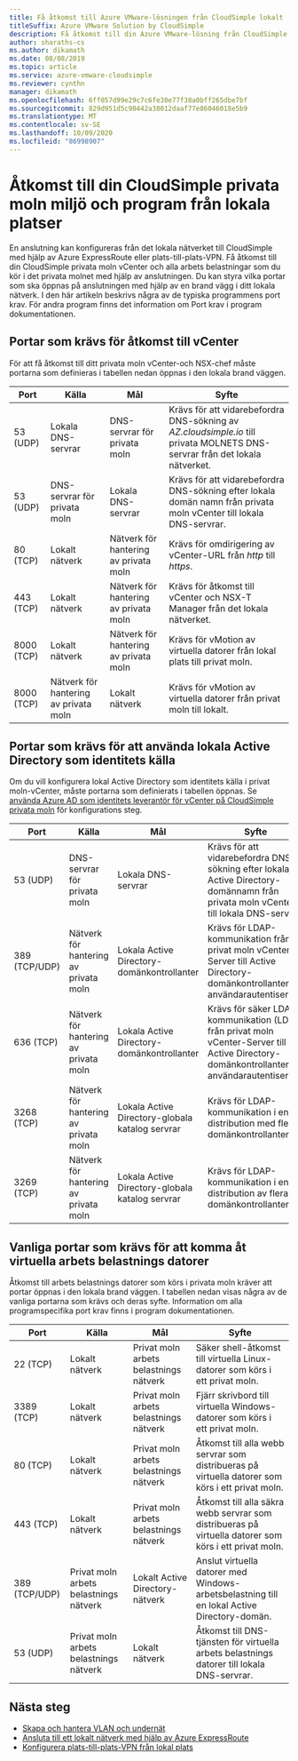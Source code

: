 ```yaml
---
title: Få åtkomst till Azure VMware-lösningen från CloudSimple lokalt
titleSuffix: Azure VMware Solution by CloudSimple
description: Få åtkomst till din Azure VMware-lösning från CloudSimple från ditt lokala nätverk via en brand vägg
author: sharaths-cs
ms.author: dikamath
ms.date: 08/08/2019
ms.topic: article
ms.service: azure-vmware-cloudsimple
ms.reviewer: cynthn
manager: dikamath
ms.openlocfilehash: 6ff057d99e29c7c6fe30e77f38a0bff265dbe7bf
ms.sourcegitcommit: 829d951d5c90442a38012daaf77e86046018e5b9
ms.translationtype: MT
ms.contentlocale: sv-SE
ms.lasthandoff: 10/09/2020
ms.locfileid: "86998907"
---
```

# <a name="accessing-your-cloudsimple-private-cloud-environment-and-applications-from-on-premises"></a>Åtkomst till din CloudSimple privata moln miljö och program från lokala platser

En anslutning kan konfigureras från det lokala nätverket till CloudSimple med hjälp av Azure ExpressRoute eller plats-till-plats-VPN.  Få åtkomst till din CloudSimple privata moln vCenter och alla arbets belastningar som du kör i det privata molnet med hjälp av anslutningen.  Du kan styra vilka portar som ska öppnas på anslutningen med hjälp av en brand vägg i ditt lokala nätverk.  I den här artikeln beskrivs några av de typiska programmens port krav.  För andra program finns det information om Port krav i program dokumentationen.

## <a name="ports-required-for-accessing-vcenter"></a>Portar som krävs för åtkomst till vCenter

För att få åtkomst till ditt privata moln vCenter-och NSX-chef måste portarna som definieras i tabellen nedan öppnas i den lokala brand väggen.  

| Port       | Källa                           | Mål                      | Syfte                                                                                                                |
|------------|----------------------------------|----------------------------------|------------------------------------------------------------------------------------------------------------------------|
| 53 (UDP)   | Lokala DNS-servrar          | DNS-servrar för privata moln        | Krävs för att vidarebefordra DNS-sökning av *AZ.cloudsimple.io* till privata MOLNETS DNS-servrar från det lokala nätverket.       |
| 53 (UDP)   | DNS-servrar för privata moln        | Lokala DNS-servrar          | Krävs för att vidarebefordra DNS-sökning efter lokala domän namn från privata moln vCenter till lokala DNS-servrar. |
| 80 (TCP)   | Lokalt nätverk              | Nätverk för hantering av privata moln | Krävs för omdirigering av vCenter-URL från *http* till *https*.                                                           |
| 443 (TCP)  | Lokalt nätverk              | Nätverk för hantering av privata moln | Krävs för åtkomst till vCenter och NSX-T Manager från det lokala nätverket.                                             |
| 8000 (TCP) | Lokalt nätverk              | Nätverk för hantering av privata moln | Krävs för vMotion av virtuella datorer från lokal plats till privat moln.                                            |
| 8000 (TCP) | Nätverk för hantering av privata moln | Lokalt nätverk              | Krävs för vMotion av virtuella datorer från privat moln till lokalt.                                            |

## <a name="ports-required-for-using-on-premises-active-directory-as-an-identity-source"></a>Portar som krävs för att använda lokala Active Directory som identitets källa

Om du vill konfigurera lokal Active Directory som identitets källa i privat moln-vCenter, måste portarna som definierats i tabellen öppnas.  Se [använda Azure AD som identitets leverantör för vCenter på CloudSimple privata moln](./azure-ad.md) för konfigurations steg.

| Port         | Källa                           | Mål                                         | Syfte                                                                                                                                          |
|--------------|----------------------------------|-----------------------------------------------------|--------------------------------------------------------------------------------------------------------------------------------------------------|
| 53 (UDP)      | DNS-servrar för privata moln        | Lokala DNS-servrar                             | Krävs för att vidarebefordra DNS-sökning efter lokala Active Directory-domännamn från privata moln vCenter till lokala DNS-servrar.          |
| 389 (TCP/UDP) | Nätverk för hantering av privata moln | Lokala Active Directory-domänkontrollanter     | Krävs för LDAP-kommunikation från privat moln vCenter-Server till Active Directory-domänkontrollanter för användarautentisering.                |
| 636 (TCP)     | Nätverk för hantering av privata moln | Lokala Active Directory-domänkontrollanter     | Krävs för säker LDAP-kommunikation (LDAP) från privat moln vCenter-Server till Active Directory-domänkontrollanter för användarautentisering. |
| 3268 (TCP)    | Nätverk för hantering av privata moln | Lokala Active Directory-globala katalog servrar | Krävs för LDAP-kommunikation i en distribution med flera domänkontrollanter.                                                                        |
| 3269 (TCP)    | Nätverk för hantering av privata moln | Lokala Active Directory-globala katalog servrar | Krävs för LDAP-kommunikation i en distribution av flera domänkontrollanter.                                                                       |                                           |

## <a name="common-ports-required-for-accessing-workload-virtual-machines"></a>Vanliga portar som krävs för att komma åt virtuella arbets belastnings datorer

Åtkomst till arbets belastnings datorer som körs i privata moln kräver att portar öppnas i den lokala brand väggen.  I tabellen nedan visas några av de vanliga portarna som krävs och deras syfte.  Information om alla programspecifika port krav finns i program dokumentationen.

| Port         | Källa                         | Mål                          | Syfte                                                                              |
|--------------|--------------------------------|--------------------------------------|--------------------------------------------------------------------------------------|
| 22 (TCP)      | Lokalt nätverk            | Privat moln arbets belastnings nätverk       | Säker shell-åtkomst till virtuella Linux-datorer som körs i ett privat moln.              |
| 3389 (TCP)    | Lokalt nätverk            | Privat moln arbets belastnings nätverk       | Fjärr skrivbord till virtuella Windows-datorer som körs i ett privat moln.                 |
| 80 (TCP)      | Lokalt nätverk            | Privat moln arbets belastnings nätverk       | Åtkomst till alla webb servrar som distribueras på virtuella datorer som körs i ett privat moln.        |
| 443 (TCP)     | Lokalt nätverk            | Privat moln arbets belastnings nätverk       | Åtkomst till alla säkra webb servrar som distribueras på virtuella datorer som körs i ett privat moln. |
| 389 (TCP/UDP) | Privat moln arbets belastnings nätverk | Lokalt Active Directory-nätverk | Anslut virtuella datorer med Windows-arbetsbelastning till en lokal Active Directory-domän.       |
| 53 (UDP)      | Privat moln arbets belastnings nätverk | Lokalt nätverk                  | Åtkomst till DNS-tjänsten för virtuella arbets belastnings datorer till lokala DNS-servrar.         |

## <a name="next-steps"></a>Nästa steg

* [Skapa och hantera VLAN och undernät](./create-vlan-subnet.md)
* [Ansluta till ett lokalt nätverk med hjälp av Azure ExpressRoute](./on-premises-connection.md)
* [Konfigurera plats-till-plats-VPN från lokal plats](./vpn-gateway.md)
